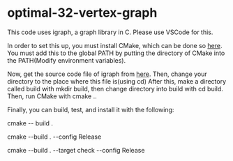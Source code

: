# optimal-32-vertex-graph

This code uses igraph, a graph library in C. Please use VSCode for this.

In order to set this up, you must install CMake, which can be done so [here](https://cmake.org/download/).
You must add this to the global PATH by putting the directory of CMake into the PATH(Modify environment variables).

Now, get the source code file of igraph from [here](https://igraph.org/c/#downloads).
Then, change your directory to the place where this file is(using cd)
After this, make a directory called build with mkdir build, then change directory into build with cd build.
Then, run CMake with cmake ..


Finally, you can build, test, and install it with the following:

cmake -- build .

cmake --build . --config Release

cmake --build . --target check --config Release
